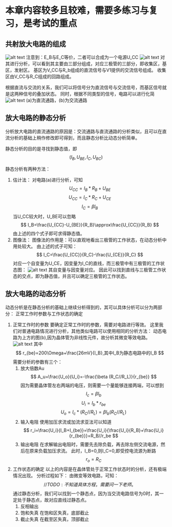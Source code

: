 # 本章内容较多且较难，需要多练习与复习，是考试的重点
## 共射放大电路的组成
![alt text](https://pic3.zhimg.com/v2-c806fa2ab681e6911cb70deda3518706_b.jpg)
注意到：E_B与E_C等价，二者可以合成为一个电源U_CC
![alt text](https://img.51wendang.com/pic/c5b9ee510cba11bbc7acb720/1-810-jpg_6-1080-0-0-1080.jpg)
对其进行分析，可以看到其主要由三部分组成，对应三极管的三部分，即收集区，基区，发射区。
基区为V_CC与R_b组成的直流信号与V1提供的交流信号组成。
收集区由V_CC与R_C组成的回路组成。

根据直流与交流的关系，我们可以将信号分为直流信号与交流信号，而基区信号就是这两种信号的叠加状态。
同时，根据不同类型的信号，电路可以进行化简
![alt text](https://img-blog.csdnimg.cn/direct/496ba239a0f34a05994d53834ad58d4a.png#pic_center)
(a)为直流通路，(b)为交流通路

## 放大电路的静态分析
分析放大电路的直流通路的原因是：交流通路与直流通路的分析类似，且可以在直流分析的基础上稍作修改即可得到，而且静态分析比动态分析简单。

静态分析的目的是寻找到静态值，即
$$
(I_B,U_{BE},I_C,U_{BC})
$$

静态分析有两种方法：
1. 估计法：
对电路(a)进行分析，可知
$$
U_{CC}=I_B*R_B+U_{BE}
$$
$$
U_{CC}=I_C*R_C+U_{CE}
$$
$$
I_C=\beta I_B
$$
当U_CC较大时，U_BE可以忽略
$$
I_B=\frac{U_{CC}-U_{BE}}{R_B}\approx\frac{U_{CC}}{R_B}
$$
由上述的四个式子即可求得静态值。
2. 图像法：
图像法的作用是：可以直观地看出三极管的工作状态，在动态分析中用处较大。
由上述的式子可知：
$$
I_C=\frac{U_{CC}}{R_C}-\frac{U_{CE}}{R_C}
$$
对应一个自变量为U_CE，因变量为I_C的直线，而三极管中有三极管的工作状态图：
![alt text](https://img-blog.csdnimg.cn/caf4284d3bdf449fa43f83b619d77d75.png?x-oss-process=image/watermark,type_d3F5LXplbmhlaQ,shadow_50,text_Q1NETiBAUmljYXJkb3h4eA==,size_18,color_FFFFFF,t_70,g_se,x_16#pic_center)
其自变量与因变量对应。
因此可以找到直线与三极管工作状态的交点，即为静态值，并且可以确定三极管的工作状态。

## 放大电路的动态分析
动态分析是在静态分析的基础上继续分析得到的，其可以具体分析可以分为两部分：
正常工作时参数与工作状态的确定
1. 正常工作时的参数
要确定正常工作时的参数，需要对电路进行等效。
这里我们对普通电路情况进行分析，其他类似电路可以使用相同的分析方法：
动态电路为上方的图(b),因为晶体管为非线性元件，故分析其微变等效电路。
![alt text](https://img-blog.csdnimg.cn/10380810b40a40cd954bc01b577d33fa.png?x-oss-process=image/watermark,type_d3F5LXplbmhlaQ,shadow_50,text_Q1NETiBAX2p5bQ==,size_20,color_FFFFFF,t_70,g_se,x_16#pic_center)
其中
$$
r_{be}=200\Omega+\frac{26mV}{I_B},其中I_B为静态电路中的I_B
$$
需要分析的参数有三个：
    1. 放大倍数Au
    $$
    A_u=\frac{U_o}{U_i}=-\frac{\beta (R_C//R_L)}{r_{be}}
    $$
    因为需要晶体管左右两端的电压，则需要一个量能够连接两端，可以想到
    $$
    I_c=\beta I_b
    $$
    $$
    U_i=I_b*r_{be}
    $$
    $$
    U_o=I_c*(R_C//R_L)=\beta I_b(R_C//R_L)
    $$
    2. 输入电阻
    使用加压求流或加流求亚法可以知道
    $$
    r_i=\frac{U_i}{I_B+I_{be}}=\frac{U_i}{\frac{U_i}{R_B}+\frac{U_i}{r_{be}}}=R_B//r_be
    $$
    3. 输出电阻
    在求解输出电阻时，需要先去除负载，再去除左侧交流电源，然后在原来负载加压求流。
    此时，I_B=0,则I_C=0,即受控电流源为断路
    $$
    r_o=R_C
    $$
2. 工作状态的确定
以上的内容是在晶体管处于正常工作状态时的分析，还有极端情况出现。
分析过程如下：
    由微变等效电路，可知：
    $$
    //TODO: 不知道具体方程，需要问一下老师。
    $$
    通过静态分析，我们可以找到一个静态点，因为当交流电路信号为0时，其一定处于静态点，故对应直线过静态点。
    1. 反相输出
    2. 饱和失真
    在饱和区失真，底部截止
    3. 截止失真
    在截至区失真，顶部截止

